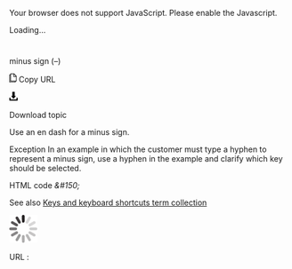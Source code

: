 ﻿Your browser does not support JavaScript. Please enable the Javascript.

Loading...

# 

minus sign (–)

![Copy URL](media/minus-sign/Copy.png)
Copy URL

![Download](media/minus-sign/Download.png)

Download topic

Use an en dash for a minus sign.

Exception In
an example in which the customer must type a hyphen to represent a
minus sign, use a hyphen in the example and clarify which key
should be selected.

HTML code *&\#150;*

See also [Keys and keyboard shortcuts term collection](https://worldready.cloudapp.net/StyleGuide/minus%20sign%20\(-\))

![In progress](media/minus-sign/activity-large.gif)

URL :
